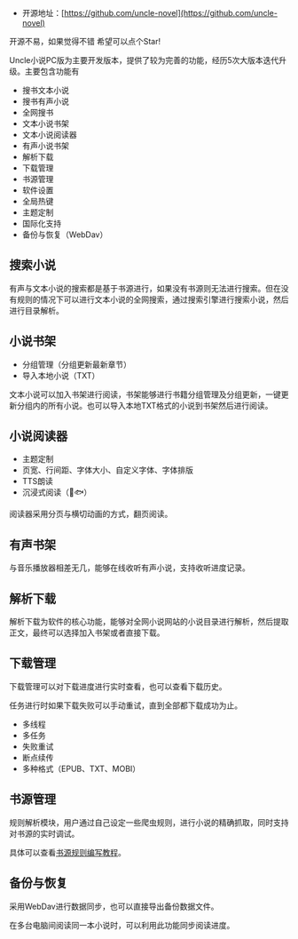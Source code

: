 
- 开源地址：[https://github.com/uncle-novel](https://github.com/uncle-novel)

开源不易，如果觉得不错 希望可以点个Star!

Uncle小说PC版为主要开发版本，提供了较为完善的功能，经历5次大版本迭代升级。主要包含功能有

- 搜书文本小说
- 搜书有声小说
- 全网搜书
- 文本小说书架
- 文本小说阅读器
- 有声小说书架
- 解析下载
- 下载管理
- 书源管理
- 软件设置
- 全局热键
- 主题定制
- 国际化支持
- 备份与恢复（WebDav）

## 搜索小说

有声与文本小说的搜索都是基于书源进行，如果没有书源则无法进行搜索。但在没有规则的情况下可以进行文本小说的全网搜索，通过搜索引擎进行搜索小说，然后进行目录解析。

## 小说书架

- 分组管理（分组更新最新章节）
- 导入本地小说（TXT）

文本小说可以加入书架进行阅读，书架能够进行书籍分组管理及分组更新，一键更新分组内的所有小说。也可以导入本地TXT格式的小说到书架然后进行阅读。

## 小说阅读器

- 主题定制
- 页宽、行间距、字体大小、自定义字体、字体排版
- TTS朗读
- 沉浸式阅读（🤚🐟）

阅读器采用分页与横切动画的方式，翻页阅读。

## 有声书架

与音乐播放器相差无几，能够在线收听有声小说，支持收听进度记录。

## 解析下载

解析下载为软件的核心功能，能够对全网小说网站的小说目录进行解析，然后提取正文，最终可以选择加入书架或者直接下载。

## 下载管理

下载管理可以对下载进度进行实时查看，也可以查看下载历史。

任务进行时如果下载失败可以手动重试，直到全部都下载成功为止。

- 多线程
- 多任务
- 失败重试
- 断点续传
- 多种格式（EPUB、TXT、MOBI）

## 书源管理

规则解析模块，用户通过自己设定一些爬虫规则，进行小说的精确抓取，同时支持对书源的实时调试。

具体可以查看[书源规则编写教程](/uncle-novel-official-site/booksource)。

## 备份与恢复

采用WebDav进行数据同步，也可以直接导出备份数据文件。

在多台电脑间阅读同一本小说时，可以利用此功能同步阅读进度。
